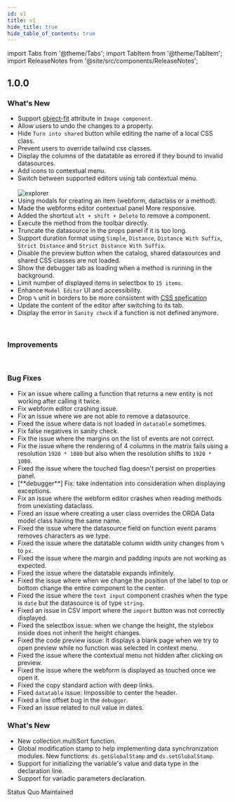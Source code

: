 ```yaml
---
id: v1
title: v1
hide_title: true
hide_table_of_contents: true
---
```

import Tabs from '@theme/Tabs';
import TabItem from '@theme/TabItem';
import ReleaseNotes from '@site/src/components/ReleaseNotes';

## 1.0.0

<Tabs groupId="version" className="qodly-tabs">
    <TabItem value="Studio">
        <h3> What's New </h3>
        <ul>
			<li>Support <a href="https://developer.mozilla.org/en-US/docs/Web/CSS/object-fit">object-fit</a> attribute in <code>Image component</code>.</li>
			<li>Allow users to undo the changes to a property.</li>
            <li>Hide <code>Turn into shared</code> button while editing the name of a local CSS class.</li>
            <li>Prevent users to override tailwind css classes.</li>
            <li>Display the columns of the datatable as errored if they bound to invalid datasources.</li>
            <li>Add icons to contextual menu.</li>
            <li>Switch between supported editors using tab contextual menu.</li> <br/>
                <img alt="explorer" src="https://static.4d-ps.com/assets/1.0.0-rc.26/tabs.png" style={{borderRadius: '6px'}} />
            <li>Using modals for creating an item (webform, dataclass or a method).</li>
            <li>Made the webforms editor contextual panel More responsive.</li>
            <li>Added the shortcut <code>alt + shift + Delete</code> to remove a component.</li>
            <li>Execute the method from the toolbar directly.</li>
            <li>Truncate the datasource in the props panel if it is too long.</li>
            <li>Support duration format using <code>Simple</code>, <code>Distance</code>, <code>Distance With Suffix</code>, <code>Strict Distance</code> and <code>Strict Distance With Suffix</code>.</li>
            <li>Disable the preview button when the catalog, shared datasources and shared CSS classes are not loaded.</li>
            <li>Show the debugger tab as loading when a method is running in the background.</li>
            <li>Limit number of displayed items in selectbox to <code>15 items</code>.</li>
            <li>Enhance <code>Model Editor</code> UI and accessibility.</li>
            <li>Drop <code>%</code> unit in borders to be more consistent with <a href="https://www.w3.org/TR/CSS2/box.html#border-width-properties">CSS spefication</a></li>
            <li>Update the content of the editor after switching to its tab.</li>
            <li>Display the error in <code>Sanity check</code> if a function is not defined anymore.</li>
		</ul>
        <br/>
        <h3> Improvements </h3>
        <br/>
        <h3> Bug Fixes </h3>
        <ul>
            <li>Fix an issue where calling a function that returns a new entity is not working after calling it twice.</li>
            <li>Fix webform editor crashing issue.</li>
            <li>Fix an issue where we are not able to remove a datasource.</li>
            <li>Fixed the issue where data is not loaded in <code>datatable</code> sometimes.</li>
            <li>Fix false negatives in sanity check.</li>
            <li>Fix the issue where the margins on the list of events are not correct.</li>
            <li>Fix the issue where the rendering of 4 columns in the matrix fails using a resolution <code>1920 * 1080</code> but also when the resolution shifts to <code>1920 * 1080</code>.</li>
            <li>Fixed the issue where the touched flag doesn't persist on properties panel.</li>
            <li>[**debugger**] Fix: take indentation into consideration when displaying exceptions.</li>
            <li>Fix an issue where the webform editor crashes when reading methods from unexisting dataclass.</li>
            <li>Fixed an issue where creating a user class overrides the ORDA Data model class having the same name.</li>
            <li>Fixed the issue where the datasource field on function event params removes characters as we type.</li>
            <li>Fixed the issue where the datatable column width unity changes from <code>%</code> to <code>px</code>.</li>
            <li>Fixed the issue where the margin and padding inputs are not working as expected.</li>
            <li>Fixed the issue where the datatable expands infinitely.</li>
            <li>Fixed the issue where when we change the position of the label to top or bottom change the entire component to the center.</li>
            <li>Fixed the issue where the <code>text input</code> component crashes when the type is <code>date</code> but the datasource is of type <code>string</code>.</li>
            <li>Fixed an issue in CSV import where the <code>import</code> button was not correctly displayed.</li>
            <li>Fixed the selectbox issue: when we change the height, the stylebox inside does not inherit the height changes.</li>
            <li>Fixed the code preview issue: It displays a blank page when we try to open preview while no function was selected in context menu.</li>
            <li>Fixed the issue where the contextual menu not hidden after clicking on preview.</li>
            <li>Fixed the issue where the webform is displayed as touched once we open it.</li>
            <li>Fixed the copy standard action with deep links.</li>
            <li>Fixed <code>datatable</code> issue: Impossible to center the header.</li>
            <li>Fixed a line offset bug in the <code>debugger</code>.</li>
            <li>Fixed an issue related to null value in dates.</li>
        </ul>
    </TabItem>
    <TabItem value="Server">
        <h3> What's New </h3>
        <ul>
            <li>New collection.multiSort function.</li>
            <li>Global modification stamp to help implementing data synchronization modules. New functions: <code>ds.getGlobalStamp</code> and <code>ds.setGlobalStamp</code>.</li>
            <li>Support for initializing the variable's value and data type in the declaration line.</li>
            <li>Support for variadic parameters declaration.</li>
		</ul>
    </TabItem>
    <TabItem value="Cloud">
        Status Quo Maintained 
    </TabItem>
</Tabs>
